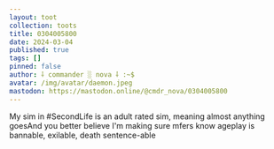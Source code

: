 ```yaml
---
layout: toot
collection: toots
title: 0304005800
date: 2024-03-04
published: true
tags: []
pinned: false
author: ⸸ commander ░ nova ⸸ :~$
avatar: /img/avatar/daemon.jpeg
mastodon: https://mastodon.online/@cmdr_nova/0304005800
---
```


My sim in #SecondLife is an adult rated sim, meaning almost anything goesAnd you better believe I'm making sure mfers know ageplay is bannable, exilable, death sentence-able
